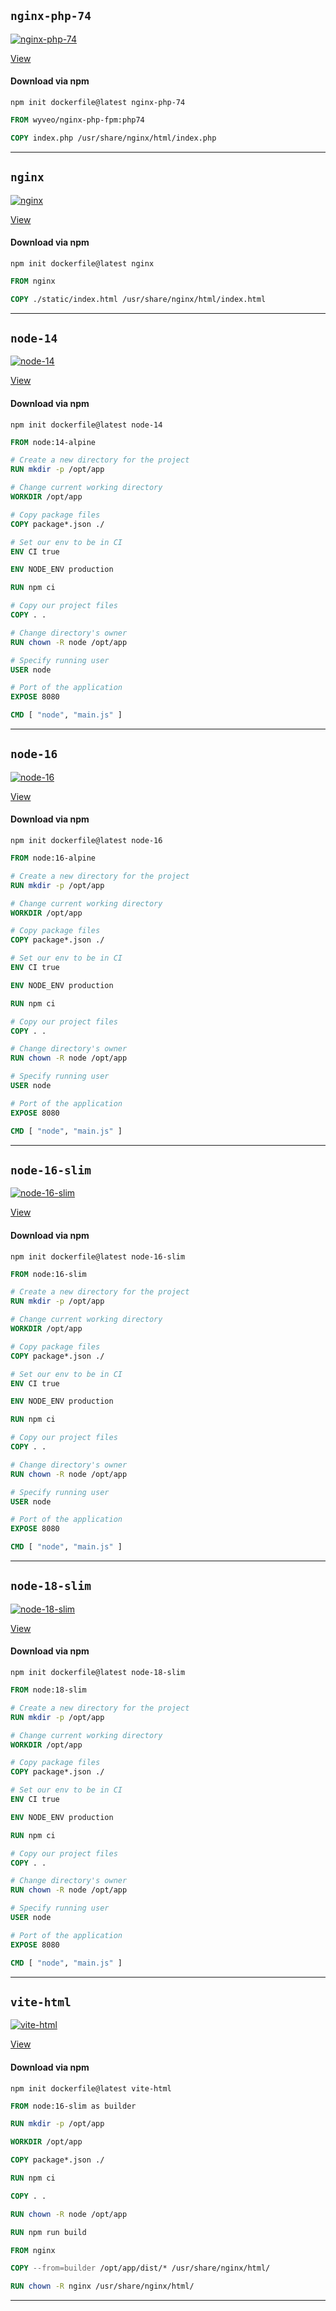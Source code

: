 ## `nginx-php-74`


[![nginx-php-74](https://github.com/seanghay/dockerfile/actions/workflows/nginx-php-74.yml/badge.svg)](https://github.com/seanghay/dockerfile/actions/workflows/nginx-php-74.yml)

[View](./vite-html/)


#### Download via npm

```
npm init dockerfile@latest nginx-php-74
```

```dockerfile
FROM wyveo/nginx-php-fpm:php74

COPY index.php /usr/share/nginx/html/index.php

```


---

## `nginx`


[![nginx](https://github.com/seanghay/dockerfile/actions/workflows/nginx.yml/badge.svg)](https://github.com/seanghay/dockerfile/actions/workflows/nginx.yml)

[View](./vite-html/)


#### Download via npm

```
npm init dockerfile@latest nginx
```

```dockerfile
FROM nginx

COPY ./static/index.html /usr/share/nginx/html/index.html

```


---

## `node-14`


[![node-14](https://github.com/seanghay/dockerfile/actions/workflows/node-14.yml/badge.svg)](https://github.com/seanghay/dockerfile/actions/workflows/node-14.yml)

[View](./vite-html/)


#### Download via npm

```
npm init dockerfile@latest node-14
```

```dockerfile
FROM node:14-alpine

# Create a new directory for the project
RUN mkdir -p /opt/app

# Change current working directory
WORKDIR /opt/app

# Copy package files
COPY package*.json ./

# Set our env to be in CI
ENV CI true

ENV NODE_ENV production

RUN npm ci

# Copy our project files
COPY . .

# Change directory's owner
RUN chown -R node /opt/app

# Specify running user
USER node

# Port of the application
EXPOSE 8080

CMD [ "node", "main.js" ]

```


---

## `node-16`


[![node-16](https://github.com/seanghay/dockerfile/actions/workflows/node-16.yml/badge.svg)](https://github.com/seanghay/dockerfile/actions/workflows/node-16.yml)

[View](./vite-html/)


#### Download via npm

```
npm init dockerfile@latest node-16
```

```dockerfile
FROM node:16-alpine

# Create a new directory for the project
RUN mkdir -p /opt/app

# Change current working directory
WORKDIR /opt/app

# Copy package files
COPY package*.json ./

# Set our env to be in CI
ENV CI true

ENV NODE_ENV production

RUN npm ci

# Copy our project files
COPY . .

# Change directory's owner
RUN chown -R node /opt/app

# Specify running user
USER node

# Port of the application
EXPOSE 8080

CMD [ "node", "main.js" ]

```


---

## `node-16-slim`


[![node-16-slim](https://github.com/seanghay/dockerfile/actions/workflows/node-16-slim.yml/badge.svg)](https://github.com/seanghay/dockerfile/actions/workflows/node-16-slim.yml)

[View](./vite-html/)


#### Download via npm

```
npm init dockerfile@latest node-16-slim
```

```dockerfile
FROM node:16-slim

# Create a new directory for the project
RUN mkdir -p /opt/app

# Change current working directory
WORKDIR /opt/app

# Copy package files
COPY package*.json ./

# Set our env to be in CI
ENV CI true

ENV NODE_ENV production

RUN npm ci

# Copy our project files
COPY . .

# Change directory's owner
RUN chown -R node /opt/app

# Specify running user
USER node

# Port of the application
EXPOSE 8080

CMD [ "node", "main.js" ]

```


---

## `node-18-slim`


[![node-18-slim](https://github.com/seanghay/dockerfile/actions/workflows/node-18-slim.yml/badge.svg)](https://github.com/seanghay/dockerfile/actions/workflows/node-18-slim.yml)

[View](./vite-html/)


#### Download via npm

```
npm init dockerfile@latest node-18-slim
```

```dockerfile
FROM node:18-slim

# Create a new directory for the project
RUN mkdir -p /opt/app

# Change current working directory
WORKDIR /opt/app

# Copy package files
COPY package*.json ./

# Set our env to be in CI
ENV CI true

ENV NODE_ENV production

RUN npm ci

# Copy our project files
COPY . .

# Change directory's owner
RUN chown -R node /opt/app

# Specify running user
USER node

# Port of the application
EXPOSE 8080

CMD [ "node", "main.js" ]

```


---

## `vite-html`


[![vite-html](https://github.com/seanghay/dockerfile/actions/workflows/vite-html.yml/badge.svg)](https://github.com/seanghay/dockerfile/actions/workflows/vite-html.yml)

[View](./vite-html/)


#### Download via npm

```
npm init dockerfile@latest vite-html
```

```dockerfile
FROM node:16-slim as builder

RUN mkdir -p /opt/app

WORKDIR /opt/app

COPY package*.json ./

RUN npm ci

COPY . .

RUN chown -R node /opt/app

RUN npm run build

FROM nginx

COPY --from=builder /opt/app/dist/* /usr/share/nginx/html/

RUN chown -R nginx /usr/share/nginx/html/


```


---

